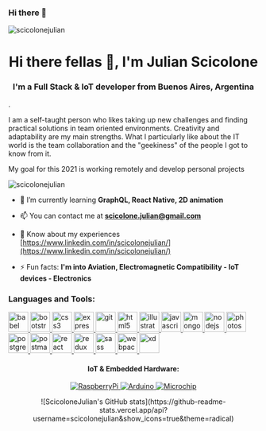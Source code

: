 ### Hi there 👋

<!--
**scicolonejulian/scicolonejulian** is a ✨ _special_ ✨ repository because its `README.md` (this file) appears on your GitHub profile.

Here are some ideas to get you started:

- 🔭 I’m currently working on ...
- 🌱 I’m currently learning ...
- 👯 I’m looking to collaborate on ...
- 🤔 I’m looking for help with ...
- 💬 Ask me about ...
- 📫 How to reach me: ...
- 😄 Pronouns: ...
- ⚡ Fun fact: ...
-->
<img src="https://media-exp1.licdn.com/dms/image/C4D16AQGl1F6cbHRGtg/profile-displaybackgroundimage-shrink_350_1400/0/1613857357301?e=1619049600&v=beta&t=NC31uWk3ygpTxeTCWMwFBvE5_pP_SeS3aSeFoxalNkQ" alt="scicolonejulian" align="center"/>

<h1 align="center">Hi there fellas 👋, I'm Julian Scicolone </h1>
<h3 align="center">I'm a Full Stack & IoT developer from Buenos Aires, Argentina</h3>
<p>
 . </p>
 
<p> I am a self-taught person who likes taking up new challenges and finding practical solutions in team oriented environments.
Creativity and adaptability are my main strengths. What I particularly like about the IT world is the team collaboration and the "geekiness" of the people I got to know from it.
</p>
<p>My goal for this 2021 is working remotely and develop personal projects</p>


<p align="left"> <img src="https://komarev.com/ghpvc/?username=scicolonejulian&label=Profile%20views&color=0e75b6&style=flat" alt="scicolonejulian" /> </p>

- 🌱 I’m currently learning **GraphQL, React Native, 2D animation**

- 📫 You can contact me at **scicolone.julian@gmail.com**

- 📄 Know about my experiences [https://www.linkedin.com/in/scicolonejulian/](https://www.linkedin.com/in/scicolonejulian/)

- ⚡ Fun facts: **I'm into Aviation, Electromagnetic Compatibility - IoT devices - Electronics**


<h3 align="left">Languages and Tools:</h3>
<p align="left"> 

<a href="https://babeljs.io/" target="_blank"> <img src="https://www.vectorlogo.zone/logos/babeljs/babeljs-icon.svg" alt="babel" width="40" height="40"/> </a> <a href="https://getbootstrap.com" target="_blank"> <img src="https://www.vectorlogo.zone/logos/getbootstrap/getbootstrap-icon.svg" alt="bootstrap" width="40" height="40"/> </a> <a href="https://www.w3schools.com/css/" target="_blank"> <img src="https://www.vectorlogo.zone/logos/netlifyapp_watercss/netlifyapp_watercss-icon.svg" alt="css3" width="40" height="40"/> </a> <a href="https://expressjs.com" target="_blank"> <img src="https://www.vectorlogo.zone/logos/expressjs/expressjs-icon.svg" alt="express" width="40" height="40"/> </a> <a href="https://git-scm.com/" target="_blank"> <img src="https://www.vectorlogo.zone/logos/git-scm/git-scm-icon.svg" alt="git" width="40" height="40"/> </a> <a href="https://www.w3.org/html/" target="_blank"> <img src="https://www.vectorlogo.zone/logos/w3_html5/w3_html5-icon.svg" alt="html5" width="40" height="40"/> </a> <a href="https://www.adobe.com/in/products/illustrator.html" target="_blank"> <img src="https://www.vectorlogo.zone/logos/adobe_illustrator/adobe_illustrator-icon.svg" alt="illustrator" width="40" height="40"/> </a> <a href="https://developer.mozilla.org/en-US/docs/Web/JavaScript" target="_blank"> <img src="https://upload.vectorlogo.zone/logos/javascript/images/239ec8a4-163e-4792-83b6-3f6d96911757.svg" alt="javascript" width="40" height="40"/> </a> <a href="https://www.mongodb.com/" target="_blank"> <img src="https://www.vectorlogo.zone/logos/mongodb/mongodb-icon.svg" alt="mongodb" width="40" height="40"/> </a> <a href="https://nodejs.org" target="_blank"> <img src="https://www.vectorlogo.zone/logos/nodejs/nodejs-icon.svg" alt="nodejs" width="40" height="40"/> </a> <a href="https://www.photoshop.com/en" target="_blank"> <img src="https://upload.wikimedia.org/wikipedia/commons/thumb/a/af/Adobe_Photoshop_CC_icon.svg/788px-Adobe_Photoshop_CC_icon.svg.png" alt="photoshop" width="40" height="40"/> </a> <a href="https://www.postgresql.org" target="_blank"> <img src="https://www.vectorlogo.zone/logos/postgresql/postgresql-icon.svg" alt="postgresql" width="40" height="40"/> </a> <a href="https://postman.com" target="_blank"> <img src="https://www.vectorlogo.zone/logos/getpostman/getpostman-icon.svg" alt="postman" width="40" height="40"/> </a> <a href="https://reactjs.org/" target="_blank"> <img src="https://www.vectorlogo.zone/logos/reactjs/reactjs-icon.svg" alt="react" width="40" height="40"/> </a> <a href="https://redux.js.org" target="_blank"> <img src="https://raw.githubusercontent.com/detain/svg-logos/780f25886640cef088af994181646db2f6b1a3f8/svg/redux.svg" alt="redux" width="40" height="40"/> </a> <a href="https://sass-lang.com" target="_blank"> <img src="https://www.vectorlogo.zone/logos/sass-lang/sass-lang-icon.svg" alt="sass" width="40" height="40"/> </a> <a href="https://webpack.js.org" target="_blank"> <img src="https://www.vectorlogo.zone/logos/js_webpack/js_webpack-icon.svg" alt="webpack" width="40" height="40"/> </a> <a href="https://www.adobe.com/products/xd.html" target="_blank"> <img src="https://cdn.worldvectorlogo.com/logos/adobe-xd.svg" alt="xd" width="40" height="40"/> </a> </p>


<h4 align="center">IoT & Embedded Hardware:</h4>

<p align="center">
<a href="https://www.raspberrypi.org/" target="_blank">
<img src="https://www.vectorlogo.zone/logos/raspberrypi/raspberrypi-ar21.svg" alt="RaspberryPi" width="auto" height="auto"/>
</a>
<a href="https://www.arduino.cc" target="_blank">
<img src="https://www.vectorlogo.zone/logos/arduino/arduino-ar21.svg" alt="Arduino" width="auto" height="auto"/>
</a>

 <a href="https://www.microchip.com/" target="_blank">
<img src="https://www.microchip.com/content/experience-fragments/mchp/en_us/site/header/master/_jcr_content/root/responsivegrid/header/logo.coreimg.100.300.png/1605828081463/microchip.png" alt="Microchip" width="auto" height="auto"/>
</a>
 

</p>

<p align="center">
![ScicoloneJulian's GitHub stats](https://github-readme-stats.vercel.app/api?username=scicolonejulian&show_icons=true&theme=radical)
</p>
